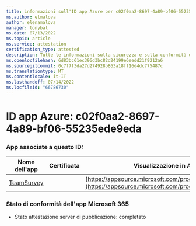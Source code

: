 ```yaml
---
title: informazioni sull'ID app Azure per c02f0aa2-8697-4a89-bf06-55235ede9eda
ms.author: elmalova
author: elenamalova
manager: tonybal
ms.date: 07/13/2022
ms.topic: article
ms.service: attestation
certification_type: attested
description: Tutte le informazioni sulla sicurezza e sulla conformità disponibili per c02f0aa2-8697-4a89-bf06-55235ede9eda.
ms.openlocfilehash: 6d83bc61ec396d3bc82d24199e6eedd21f9212a6
ms.sourcegitcommit: 0c7f7f3da27d274928b863a18ff16d4dc775487c
ms.translationtype: MT
ms.contentlocale: it-IT
ms.lasthandoff: 07/14/2022
ms.locfileid: "66786730"
---
```

# <a name="azure-app-id-c02f0aa2-8697-4a89-bf06-55235ede9eda"></a>ID app Azure: c02f0aa2-8697-4a89-bf06-55235ede9eda


### <a name="apps-associated-with-this-id"></a>App associate a questo ID:
| **Nome dell'app** | **Certificata** | **Visualizzazione in AppSource** |
|--------------|---------------|-----------------------|
| [TeamSurvey](../forward/WA200004182.md) |  | [https://appsource.microsoft.com/product/office/WA200004182](https://appsource.microsoft.com/product/office/WA200004182) |

### <a name="microsoft-365-app-compliance-status"></a>Stato di conformità dell'app Microsoft 365
- Stato attestazione server di pubblicazione: completato
